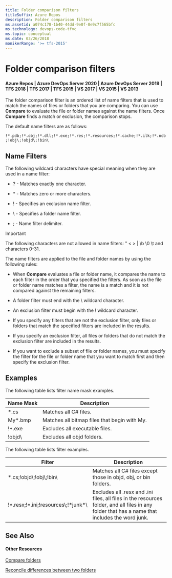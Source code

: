 ```yaml
---
title: Folder comparison filters
titleSuffix: Azure Repos
description: Folder comparison filters
ms.assetid: a074c178-1b40-44dd-9e0f-8e9c7f565bfc
ms.technology: devops-code-tfvc
ms.topic: conceptual
ms.date: 03/26/2018
monikerRange: '>= tfs-2015'
---
```



# Folder comparison filters

#### Azure Repos | Azure DevOps Server 2020 | Azure DevOps Server 2019 | TFS 2018 | TFS 2017 | TFS 2015 | VS 2017 | VS 2015 | VS 2013

The folder comparison filter is an ordered list of name filters that is used to match the names of files or folders that you are comparing. You can use **Compare** to evaluate the file or folder names against the name filters. Once **Compare** finds a match or exclusion, the comparison stops.

The default name filters are as follows:

`!*.pdb;!*.obj;!*.dll;!*.exe;!*.res;!*.resources;!*.cache;!*.ilk;!*.ncb;!obj\;!objd\;!bin\`

## Name Filters

The following wildcard characters have special meaning when they are used in a name filter:

-   ? - Matches exactly one character.

-   \* - Matches zero or more characters.

-   ! - Specifies an exclusion name filter.

-   \\ - Specifies a folder name filter.

-   ; - Name filter delimiter.

>[!IMPORTANT]  
>The following characters are not allowed in name filters: &quot; &lt; &gt; | \b \0 \t and characters 0-31.

The name filters are applied to the file and folder names by using the following rules:

-   When **Compare** evaluates a file or folder name, it compares the name to each filter in the order that you specified the filters. As soon as the file or folder name matches a filter, the name is a match and it is not compared against the remaining filters.

-   A folder filter must end with the \\ wildcard character.

-   An exclusion filter must begin with the ! wildcard character.

-   If you specify any filters that are not the exclusion filter, only files or folders that match the specified filters are included in the results.

-   If you specify an exclusion filter, all files or folders that do not match the exclusion filter are included in the results.

-   If you want to exclude a subset of file or folder names, you must specify the filter for the file or folder name that you want to match first and then specify the exclusion filter.

## Examples

The following table lists filter name mask examples.

|**Name Mask**|**Description**|
|---|---|
|\*.cs | Matches all C# files.|
|My\*.bmp | Matches all bitmap files that begin with My.|
|!\*.exe | Excludes all executable files.|
|!objd\\ | Excludes all objd folders.|


The following table lists filter examples.

|**Filter**|**Description**|
|---|---|
|\*.cs;!objd\\;!obj\\;!bin\\ | Matches all C# files except those in objd, obj, or bin folders.|
|!\*.resx;!\*.ini;!resources\\;!\*junk\*\\ | Excludes all .resx and .ini files, all files in the resources folder, and all files in any folder that has a name that includes the word junk.|


## See Also

#### Other Resources

 [Compare folders](compare-folders.md) 

 [Reconcile differences between two folders](reconcile-differences-between-two-folders.md) 
